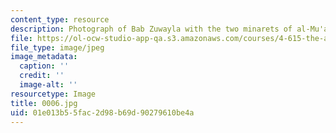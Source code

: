 ```yaml
---
content_type: resource
description: Photograph of Bab Zuwayla with the two minarets of al-Mu'ayyad.
file: https://ol-ocw-studio-app-qa.s3.amazonaws.com/courses/4-615-the-architecture-of-cairo-spring-2002/01e013b55fac2d98b69d90279610be4a_0006.jpg
file_type: image/jpeg
image_metadata:
  caption: ''
  credit: ''
  image-alt: ''
resourcetype: Image
title: 0006.jpg
uid: 01e013b5-5fac-2d98-b69d-90279610be4a
---
```

